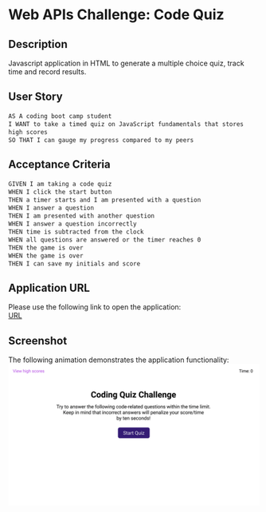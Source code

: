 # Web APIs Challenge: Code Quiz
## Description
Javascript application in HTML to generate a multiple choice quiz, track time and record results.

## User Story
```
AS A coding boot camp student
I WANT to take a timed quiz on JavaScript fundamentals that stores high scores
SO THAT I can gauge my progress compared to my peers
```

## Acceptance Criteria
```
GIVEN I am taking a code quiz
WHEN I click the start button
THEN a timer starts and I am presented with a question
WHEN I answer a question
THEN I am presented with another question
WHEN I answer a question incorrectly
THEN time is subtracted from the clock
WHEN all questions are answered or the timer reaches 0
THEN the game is over
WHEN the game is over
THEN I can save my initials and score
```

## Application URL
Please use the following link to open the application:<br>
[URL](https://iamlucho.github.io/code-quiz/)

## Screenshot
The following animation demonstrates the application functionality:
![Screenshot](/assets/img/screenshot.gif)